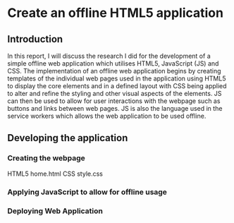 # **Create an offline HTML5 application**

## Introduction
In this report, I will discuss the research I did for the development of a simple offline web application which utilises HTML5, JavaScript (JS) and CSS. The implementation of an offline web application begins by creating templates of the individual web pages used in the application using HTML5 to display the core elements and in a defined layout with CSS being applied to alter and refine the styling and other visual aspects of the elements. JS can then be used to allow for user interactions with the webpage such as buttons and links between web pages. JS is also the language used in the service workers which allows the web application to be used offline.

## Developing the application

### Creating the webpage
HTML5
    home.html
CSS
    style.css

### Applying JavaScript to allow for offline usage


### Deploying Web Application
